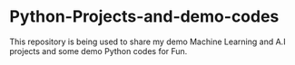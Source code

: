 # Python-Projects-and-demo-codes
This repository is being used to share my demo Machine Learning and A.I projects and some demo Python codes for Fun.
